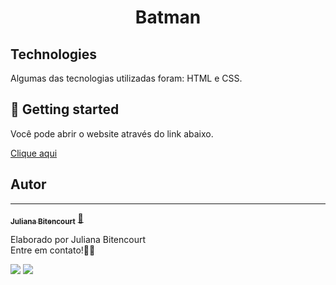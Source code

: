 <h1 align="center">
  Batman 
</h1>

## Technologies

Algumas das tecnologias utilizadas foram: HTML e CSS.

## 🔔 Getting started

Você pode abrir o website através do link abaixo.

<a href="https://techjuliana.github.io/batman-css/" target="" alt="">Clique aqui</a>
<!-- `https://techjuliana.github.io/batman-css/` -->

 
## Autor
---

<a href="https://www.linkedin.com/in/techjuliana">
 <!-- <img style="border-radius: 50%;" src="" width="100px;" alt=""/> -->
 <!-- <br /> -->
 <sub><b>Juliana Bitencourt</b></sub></a>  <a href="https://www.linkedin.com/in/techjuliana" title="LinkedIn">🚀</a>


Elaborado por Juliana Bitencourt
<br> Entre em contato!👋🏽 </br>


 <div> 
  <a href = "mailto:techjuliana@gmail.com"><img src="https://img.shields.io/badge/-Gmail-%23333?style=for-the-badge&logo=gmail&logoColor=white" target="_blank"></a>
  <a href="https://www.linkedin.com/in/techjuliana" target="_blank"><img src="https://img.shields.io/badge/-LinkedIn-%230077B5?style=for-the-badge&logo=linkedin&logoColor=white" target="_blank"></a> 
</div>
